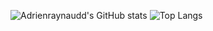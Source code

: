 ![Adrienraynaudd's GitHub stats](https://github-readme-stats.vercel.app/api?username=Adrienraynaudd&show_icons=true&theme=react)
![Top Langs](https://github-readme-stats.vercel.app/api/top-langs/?username=Adrienraynaudd&layout=compact&theme=react)
